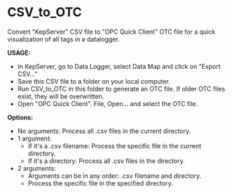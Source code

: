 # CSV_to_OTC
Convert "KepServer" CSV file to "OPC Quick Client" OTC file for a quick visualization of all tags in a datalogger.

**USAGE:**
- In KepServer, go to Data Logger, select Data Map and click on "Export CSV..."
- Save this CSV file to a folder on your local computer.
- Run CSV_to_OTC in this folder to generate an OTC file. If older OTC files exist, they will be overwritten.
- Open "OPC Quick Client". File, Open... and select the OTC file.

**Options:**
- No arguments: Process all .csv files in the current directory.
- 1 argument:
    * If it's a .csv filename: Process the specific file in the current directory.
    * If it's a directory: Process all .csv files in the directory.
- 2 arguments:
    * Arguments can be in any order: .csv filename and directory.
    * Process the specific file in the specified directory.
